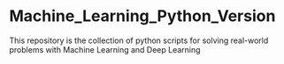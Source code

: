 # Machine_Learning_Python_Version
This repository is the collection of python scripts for solving real-world problems with Machine Learning and Deep Learning
